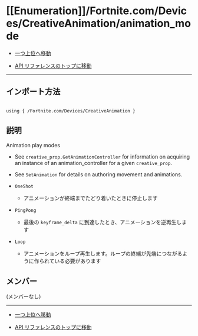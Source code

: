 # [[Enumeration]]/Fortnite.com/Devices/CreativeAnimation/animation_mode

- [一つ上位へ移動](../main.md)

- [API リファレンスのトップに移動](/main.md)

---

## インポート方法

```verse

using { /Fortnite.com/Devices/CreativeAnimation }

```

## 説明

Animation play modes

- See `creative_prop.GetAnimationController` for information on acquiring an instance of an animation_controller for a given `creative_prop`.

- See `SetAnimation` for details on authoring movement and animations.

- `OneShot`

  - アニメーションが終端までたどり着いたときに停止します

- `PingPong`

  - 最後の `keyframe_delta` に到達したとき、アニメーションを逆再生します

- `Loop`

  - アニメーションをループ再生します。ループの終端が先端につながるように作られている必要があります

## メンバー

(メンバーなし)

---

- [一つ上位へ移動](../main.md)

- [API リファレンスのトップに移動](/main.md)
